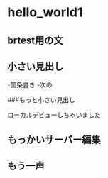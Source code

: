 # hello_world1

## brtest用の文

## 小さい見出し

-箇条書き
-次の

###もっと小さい見出し

ローカルデビューしちゃいました
## もっかいサーバー編集
## もう一声
